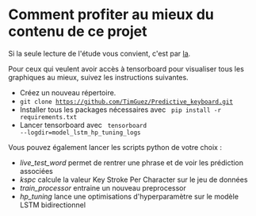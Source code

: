 # Comment profiter au mieux du contenu de ce projet

Si la seule lecture de l'étude vous convient, c'est par [la](./../README.md).

Pour ceux qui veulent avoir accès à tensorboard pour visualiser tous les graphiques au mieux, suivez les instructions suivantes.


- Créez un nouveau répertoire.
- <code>git clone https://github.com/TimGuez/Predictive_keyboard.git</code>
- Installer tous les packages nécessaires avec <code> pip install -r requirements.txt</code>
- Lancer tensorboard avec <code> tensorboard --logdir=model_lstm_hp_tuning_logs</code>

Vous pouvez également lancer les scripts python de votre choix : 
- *live_test_word* permet de rentrer une phrase et de voir les prédiction associées
- *kspc* calcule la valeur Key Stroke Per Character sur le jeu de données
- *train_processor* entraine un nouveau preprocessor
- *hp_tuning* lance une optimisations d'hyperparamètre sur le modèle LSTM bidirectionnel

